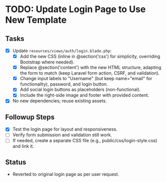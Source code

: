 # TODO: Update Login Page to Use New Template

## Tasks
- [x] Update `resources/views/auth/login.blade.php`:
  - [x] Add the new CSS (inline in @section('css') for simplicity, overriding Bootstrap where needed).
  - [x] Replace @section('content') with the new HTML structure, adapting the form to match (keep Laravel form action, CSRF, and validation).
  - [x] Change input labels to "Username" (but keep name="email" for functionality), password, and login button.
  - [x] Add social login buttons as placeholders (non-functional).
  - [x] Include the right-side image and footer with provided content.
- [x] No new dependencies; reuse existing assets.

## Followup Steps
- [x] Test the login page for layout and responsiveness.
- [ ] Verify form submission and validation still work.
- [ ] If needed, create a separate CSS file (e.g., public/css/login-style.css) and link it.

## Status
- Reverted to original login page as per user request.
